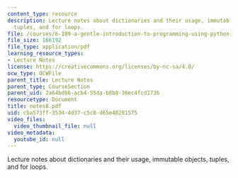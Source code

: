 ```yaml
---
content_type: resource
description: Lecture notes about dictionaries and their usage, immutable objects,
  tuples, and for loops.
file: /courses/6-189-a-gentle-introduction-to-programming-using-python-january-iap-2008/cba573ff35344d37c5c0d65e48281575_notes8.pdf
file_size: 166192
file_type: application/pdf
learning_resource_types:
- Lecture Notes
license: https://creativecommons.org/licenses/by-nc-sa/4.0/
ocw_type: OCWFile
parent_title: Lecture Notes
parent_type: CourseSection
parent_uid: 2a64bd66-acb4-55da-b8b8-36ec4fcd1736
resourcetype: Document
title: notes8.pdf
uid: cba573ff-3534-4d37-c5c0-d65e48281575
video_files:
  video_thumbnail_file: null
video_metadata:
  youtube_id: null
---
```

Lecture notes about dictionaries and their usage, immutable objects, tuples, and for loops.